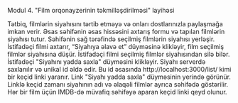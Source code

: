 Modul 4. "Film orqonayzerinin təkmilləşdirilməsi" layihəsi

Tətbiq, filmlərin siyahısını tərtib etməyə və onları dostlarınızla paylaşmağa imkan verir. Əsas səhifənin əsas hissəsini axtarış formu və tapılan filmlərin siyahısı tutur. Səhifənin sağ tərəfində seçilmiş filmlərin siyahısı yerləşir. İstifadəçi filmi axtarır, “Siyahıya əlavə et” düyməsinə klikləyir, film seçilmiş filmlər siyahısına düşür. İstifadəçi filmi seçilmiş filmlər siyahısından silə bilər. İstifadəçi "Siyahını yadda saxla" düyməsini klikləyir. Siyahı serverdə saxlanılır və unikal id əldə edir. Bu id əsasında http://localhost:3000/list/ kimi bir keçid linki yaranır. Link "Siyahı yadda saxla" düyməsinin yerində görünür. Linklə keçid zamanı siyahının adı və əlaqəli filmlər ayrıca səhifədə göstərilir. Hər bir film üçün IMDB-də müvafiq səhifəyə aparan keçid linki qeyd olunur.